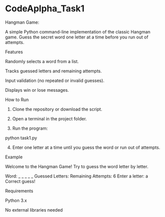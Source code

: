 # CodeAplpha_Task1
Hangman Game:

A simple Python command-line implementation of the classic Hangman game.
Guess the secret word one letter at a time before you run out of attempts.

Features

Randomly selects a word from a list.

Tracks guessed letters and remaining attempts.

Input validation (no repeated or invalid guesses).

Displays win or lose messages.


How to Run

1. Clone the repository or download the script.


2. Open a terminal in the project folder.


3. Run the program:

python task1.py


4. Enter one letter at a time until you guess the word or run out of attempts.



Example

Welcome to the Hangman Game!
Try to guess the word letter by letter.

Word: _ _ _ _ _
Guessed Letters:
Remaining Attempts: 6
Enter a letter: a
Correct guess!

Requirements

Python 3.x

No external libraries needed
